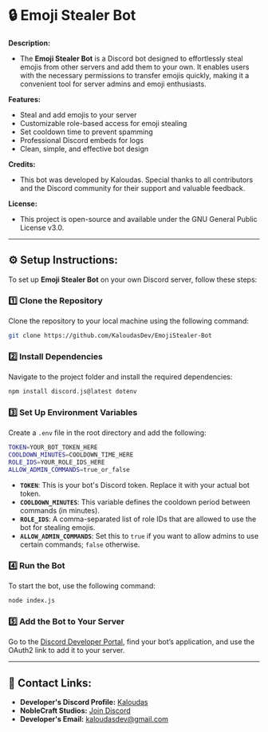 # 🔒 **Emoji Stealer Bot**

**Description:**  
- The **Emoji Stealer Bot** is a Discord bot designed to effortlessly steal emojis from other servers and add them to your own. It enables users with the necessary permissions to transfer emojis quickly, making it a convenient tool for server admins and emoji enthusiasts.

**Features:**  
- Steal and add emojis to your server  
- Customizable role-based access for emoji stealing  
- Set cooldown time to prevent spamming  
- Professional Discord embeds for logs  
- Clean, simple, and effective bot design  

**Credits:**  
- This bot was developed by Kaloudas. Special thanks to all contributors and the Discord community for their support and valuable feedback.  

**License:**  
- This project is open-source and available under the GNU General Public License v3.0.  

---

## ⚙️ **Setup Instructions:**

To set up **Emoji Stealer Bot** on your own Discord server, follow these steps:

### 1️⃣ **Clone the Repository**  
Clone the repository to your local machine using the following command:  
```sh
git clone https://github.com/KaloudasDev/EmojiStealer-Bot
```

### 2️⃣ **Install Dependencies**  
Navigate to the project folder and install the required dependencies:  
```sh
npm install discord.js@latest dotenv
```

### 3️⃣ **Set Up Environment Variables**  
Create a `.env` file in the root directory and add the following:  
```sh
TOKEN=YOUR_BOT_TOKEN_HERE
COOLDOWN_MINUTES=COOLDOWN_TIME_HERE
ROLE_IDS=YOUR_ROLE_IDS_HERE
ALLOW_ADMIN_COMMANDS=true_or_false
```

- **`TOKEN`**: This is your bot's Discord token. Replace it with your actual bot token.
- **`COOLDOWN_MINUTES`**: This variable defines the cooldown period between commands (in minutes).
- **`ROLE_IDS`**: A comma-separated list of role IDs that are allowed to use the bot for stealing emojis.
- **`ALLOW_ADMIN_COMMANDS`**: Set this to `true` if you want to allow admins to use certain commands; `false` otherwise.

### 4️⃣ **Run the Bot**  
To start the bot, use the following command:  
```sh
node index.js
```

### 5️⃣ **Add the Bot to Your Server**  
Go to the [Discord Developer Portal](https://discord.com/developers/applications), find your bot’s application, and use the OAuth2 link to add it to your server.

---

## 🔗 **Contact Links:**  
- **Developer's Discord Profile:** [Kaloudas](https://discordlookup.com/user/1069279857072160921)  
- **NobleCraft Studios:** [Join Discord](https://discord.gg/noblecraft)  
- **Developer's Email:** [kaloudasdev@gmail.com](mailto:kaloudasdev@example.com)

